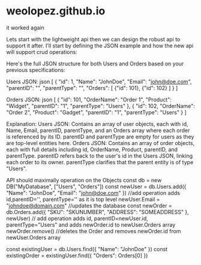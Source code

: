 # weolopez.github.io
it worked again

Lets start with the lightweight api then we can design the robust api to support it after.    I'll start by defining the JSON example and how the new api will support crud operations:


Here's the full JSON structure for both Users and Orders based on your previous specifications:

Users JSON:
json
[
  {
    "id": 1,
    "Name": "JohnDoe",
    "Email": "john@doe.com",
    "parentID": "",
    "parentType": "",
    "Orders": [
      {"id": 101},
      {"id": 102}
    ]
  }
]

Orders JSON:
json
[
  {
    "id": 101,
    "OrderName": "Order 1",
    "Product": "Widget",
    "parentID": "1",
    "parentType": "Users"
  },
  {
    "id": 102,
    "OrderName": "Order 2",
    "Product": "Gadget",
    "parentID": "1",
    "parentType": "Users"
  }
]

Explanation:
Users JSON:
Contains an array of user objects, each with id, Name, Email, parentID, parentType, and an Orders array where each order is referenced by its ID.
parentID and parentType are empty for users as they are top-level entities here.
Orders JSON:
Contains an array of order objects, each with full details including id, OrderName, Product, parentID, and parentType.
parentID refers back to the user's id in the Users JSON, linking each order to its owner.
parentType clarifies that the parent entity is of type "Users".

API should maximally operation on the Objects
const db = new DB("MyDatabase", ["Users", "Orders"])
const newUser = db.Users.add({
    "Name": "JohnDoe",
    "Email": "john@doe.com"
    }) //add operation adds id,parentID='', parentType='' as it is top level
newUser.Email = "johndoe@domain.com" //updates the database
const newOrder = db.Orders.add({
    "SKU": "SKUNUMBER",
    "ADDRESS": "SOMEADDRESS"
}, newUser) // add operation adds id, parentID=newUser.id, parentType="Users" and adds newOrder.id to newUser.Orders array
newOrder.remove() //deletes the Order and removes newOrder.id from newUser.Orders array

const existingUser = db.Users.find({
    "Name": "JohnDoe"
})
const existingOrder = existingUser.find({
    "Orders": Orders[0]
    })

